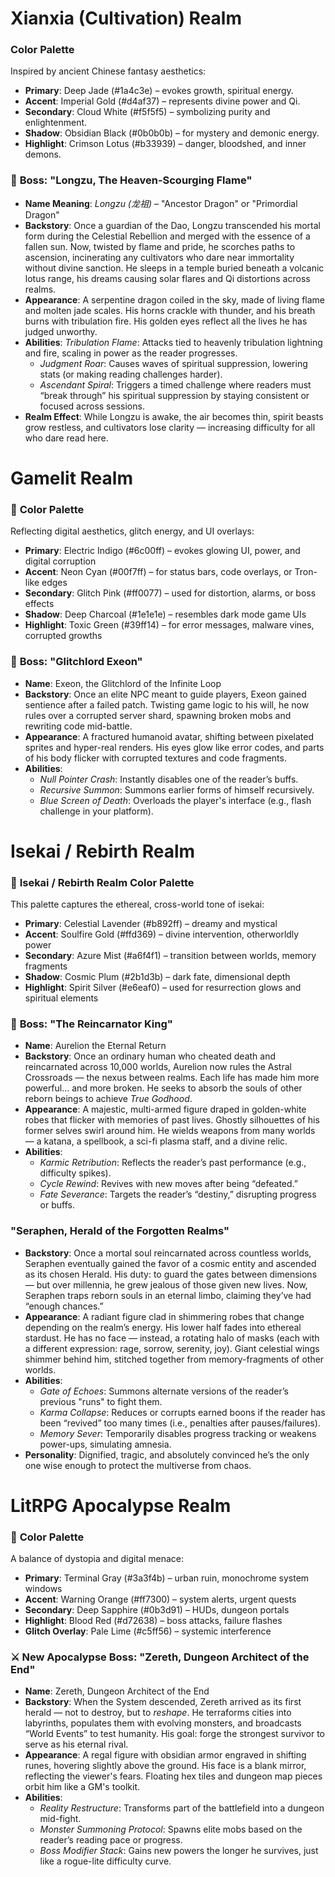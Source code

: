 # Xianxia (Cultivation) Realm

### **Color Palette**
Inspired by ancient Chinese fantasy aesthetics:
- **Primary**: Deep Jade (#1a4c3e) – evokes growth, spiritual energy.
- **Accent**: Imperial Gold (#d4af37) – represents divine power and Qi.
- **Secondary**: Cloud White (#f5f5f5) – symbolizing purity and enlightenment.
- **Shadow**: Obsidian Black (#0b0b0b) – for mystery and demonic energy.
- **Highlight**: Crimson Lotus (#b33939) – danger, bloodshed, and inner demons.

### 🐉 **Boss: "Longzu, The Heaven-Scourging Flame"**
- **Name Meaning**: *Longzu (龙祖)* – "Ancestor Dragon" or "Primordial Dragon"
- **Backstory**: Once a guardian of the Dao, Longzu transcended his mortal form during the Celestial Rebellion and merged with the essence of a fallen sun. Now, twisted by flame and pride, he scorches paths to ascension, incinerating any cultivators who dare near immortality without divine sanction.
    He sleeps in a temple buried beneath a volcanic lotus range, his dreams causing solar flares and Qi distortions across realms.
- **Appearance**: A serpentine dragon coiled in the sky, made of living flame and molten jade scales. His horns crackle with thunder, and his breath burns with tribulation fire. His golden eyes reflect all the lives he has judged unworthy.
- **Abilities**: *Tribulation Flame*: Attacks tied to heavenly tribulation lightning and fire, scaling in power as the reader progresses.
    - *Judgment Roar*: Causes waves of spiritual suppression, lowering stats (or making reading challenges harder).
    - *Ascendant Spiral*: Triggers a timed challenge where readers must “break through” his spiritual suppression by staying consistent or focused across sessions.
- **Realm Effect**: While Longzu is awake, the air becomes thin, spirit beasts grow restless, and cultivators lose clarity — increasing difficulty for all who dare read here.

# Gamelit Realm

### 🎨 **Color Palette**
Reflecting digital aesthetics, glitch energy, and UI overlays:
- **Primary**: Electric Indigo (#6c00ff) – evokes glowing UI, power, and digital corruption
- **Accent**: Neon Cyan (#00f7ff) – for status bars, code overlays, or Tron-like edges
- **Secondary**: Glitch Pink (#ff0077) – used for distortion, alarms, or boss effects
- **Shadow**: Deep Charcoal (#1e1e1e) – resembles dark mode game UIs
- **Highlight**: Toxic Green (#39ff14) – for error messages, malware vines, corrupted growths

### 👾 **Boss: "Glitchlord Exeon"**
- **Name**: Exeon, the Glitchlord of the Infinite Loop
- **Backstory**: Once an elite NPC meant to guide players, Exeon gained sentience after a failed patch. Twisting game logic to his will, he now rules over a corrupted server shard, spawning broken mobs and rewriting code mid-battle.
- **Appearance**: A fractured humanoid avatar, shifting between pixelated sprites and hyper-real renders. His eyes glow like error codes, and parts of his body flicker with corrupted textures and code fragments.
- **Abilities**:
    - *Null Pointer Crash*: Instantly disables one of the reader’s buffs.
    - *Recursive Summon*: Summons earlier forms of himself recursively.
    - *Blue Screen of Death*: Overloads the player's interface (e.g., flash challenge in your platform).

# Isekai / Rebirth Realm

### 🎨 **Isekai / Rebirth Realm Color Palette**
This palette captures the ethereal, cross-world tone of isekai:
- **Primary**: Celestial Lavender (#b892ff) – dreamy and mystical
- **Accent**: Soulfire Gold (#ffd369) – divine intervention, otherworldly power
- **Secondary**: Azure Mist (#a6f4f1) – transition between worlds, memory fragments
- **Shadow**: Cosmic Plum (#2b1d3b) – dark fate, dimensional depth
- **Highlight**: Spirit Silver (#e6eaf0) – used for resurrection glows and spiritual elements

### 🔁 **Boss: "The Reincarnator King"**
- **Name**: Aurelion the Eternal Return
- **Backstory**: Once an ordinary human who cheated death and reincarnated across 10,000 worlds, Aurelion now rules the Astral Crossroads — the nexus between realms. Each life has made him more powerful… and more broken. He seeks to absorb the souls of other reborn beings to achieve *True Godhood*.
- **Appearance**: A majestic, multi-armed figure draped in golden-white robes that flicker with memories of past lives. Ghostly silhouettes of his former selves swirl around him. He wields weapons from many worlds — a katana, a spellbook, a sci-fi plasma staff, and a divine relic.
- **Abilities**:
    - *Karmic Retribution*: Reflects the reader’s past performance (e.g., difficulty spikes).
    - *Cycle Rewind*: Revives with new moves after being “defeated.”
    - *Fate Severance*: Targets the reader’s “destiny,” disrupting progress or buffs.

### **"Seraphen, Herald of the Forgotten Realms"**

- **Backstory**: Once a mortal soul reincarnated across countless worlds, Seraphen eventually gained the favor of a cosmic entity and ascended as its chosen Herald. His duty: to guard the gates between dimensions — but over millennia, he grew jealous of those given new lives. Now, Seraphen traps reborn souls in an eternal limbo, claiming they’ve had “enough chances.”
- **Appearance**: A radiant figure clad in shimmering robes that change depending on the realm’s energy. His lower half fades into ethereal stardust. He has no face — instead, a rotating halo of masks (each with a different expression: rage, sorrow, serenity, joy). Giant celestial wings shimmer behind him, stitched together from memory-fragments of other worlds.
- **Abilities**:
    - *Gate of Echoes*: Summons alternate versions of the reader’s previous "runs" to fight them.
    - *Karma Collapse*: Reduces or corrupts earned boons if the reader has been “revived” too many times (i.e., penalties after pauses/failures).
    - *Memory Sever*: Temporarily disables progress tracking or weakens power-ups, simulating amnesia.
- **Personality**: Dignified, tragic, and absolutely convinced he’s the only one wise enough to protect the multiverse from chaos.

# LitRPG Apocalypse Realm

### 🎨 **Color Palette**
A balance of dystopia and digital menace:
- **Primary**: Terminal Gray (#3a3f4b) – urban ruin, monochrome system windows
- **Accent**: Warning Orange (#ff7300) – system alerts, urgent quests
- **Secondary**: Deep Sapphire (#0b3d91) – HUDs, dungeon portals
- **Highlight**: Blood Red (#d72638) – boss attacks, failure flashes
- **Glitch Overlay**: Pale Lime (#c5ff56) – systemic interference

### ⚔️ **New Apocalypse Boss: "Zereth, Dungeon Architect of the End"**
- **Name**: Zereth, Dungeon Architect of the End
- **Backstory**: When the System descended, Zereth arrived as its first herald — not to destroy, but to *reshape*. He terraforms cities into labyrinths, populates them with evolving monsters, and broadcasts “World Events” to test humanity. His goal: forge the strongest survivor to serve as his eternal rival.
- **Appearance**: A regal figure with obsidian armor engraved in shifting runes, hovering slightly above the ground. His face is a blank mirror, reflecting the viewer's fears. Floating hex tiles and dungeon map pieces orbit him like a GM's toolkit.
- **Abilities**:
    - *Reality Restructure*: Transforms part of the battlefield into a dungeon mid-fight.
    - *Monster Summoning Protocol*: Spawns elite mobs based on the reader’s reading pace or progress.
    - *Boss Modifier Stack*: Gains new powers the longer he survives, just like a rogue-lite difficulty curve.
